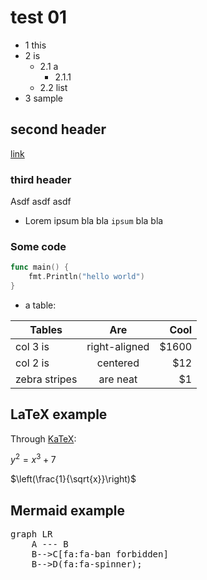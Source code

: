 # test 01

- 1 this
- 2 is
    - 2.1 a
        - 2.1.1
    - 2.2 list
- 3 sample

## second header
[link](https://arnaucube.com)

### third header
Asdf asdf asdf

- Lorem ipsum bla bla `ipsum` bla bla

### Some code
```go
func main() {
    fmt.Println("hello world")
}
```

- a table:

| Tables        | Are           | Cool  |
| ------------- |:-------------:| -----:|
| col 3 is      | right-aligned | $1600 |
| col 2 is      | centered      |   $12 |
| zebra stripes | are neat      |    $1 |

## LaTeX example
Through [KaTeX](https://katex.org):

$y^2 = x^3 + 7$

$\left(\frac{1}{\sqrt{x}}\right)$


## Mermaid example

<pre class="mermaid">
graph LR
    A --- B
    B-->C[fa:fa-ban forbidden]
    B-->D(fa:fa-spinner);
</pre>
